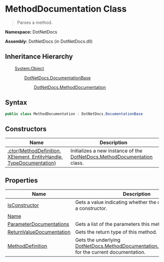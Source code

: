 # MethodDocumentation Class
> Parses a method.

**Namespace:** DotNetDocs

**Assembly:** DotNetDocs (in DotNetDocs.dll)
## Inheritance Hierarchy
&nbsp;&nbsp;&nbsp;&nbsp;&nbsp;&nbsp;&nbsp;&nbsp;[System.Object](https://www.google.com/search?q=System.Object&btnI=)

&nbsp;&nbsp;&nbsp;&nbsp;&nbsp;&nbsp;&nbsp;&nbsp;&nbsp;&nbsp;&nbsp;&nbsp;&nbsp;&nbsp;&nbsp;&nbsp;[DotNetDocs.DocumentationBase](https://www.google.com/search?q=DotNetDocs.DocumentationBase&btnI=)

&nbsp;&nbsp;&nbsp;&nbsp;&nbsp;&nbsp;&nbsp;&nbsp;&nbsp;&nbsp;&nbsp;&nbsp;&nbsp;&nbsp;&nbsp;&nbsp;&nbsp;&nbsp;&nbsp;&nbsp;&nbsp;&nbsp;&nbsp;&nbsp;[DotNetDocs.MethodDocumentation](https://www.google.com/search?q=DotNetDocs.MethodDocumentation&btnI=)

## Syntax
```csharp
public class MethodDocumentation : DotNetDocs.DocumentationBase
```
## Constructors
|Name|Description|
|---|---|
|[.ctor(MethodDefinition, XElement, EntityHandle, TypeDocumentation)](/docs/DotNetDocs/MethodDocumentation/Constructors/.ctor_MethodDefinition%2c%20XElement%2c%20EntityHandl6252.md)|Initializes a new instance of the [DotNetDocs.MethodDocumentation](https://www.google.com/search?q=DotNetDocs.MethodDocumentation&btnI=) class.|
## Properties
|Name|Description|
|---|---|
|[IsConstructor](/docs/DotNetDocs/MethodDocumentation/Properties/IsConstructor.md)|Gets a value indicating whether the current method is a constructor.|
|[Name](/docs/DotNetDocs/MethodDocumentation/Properties/Name.md)||
|[ParameterDocumentations](/docs/DotNetDocs/MethodDocumentation/Properties/ParameterDocumentations.md)|Gets a list of the parameters this method takes.|
|[ReturnValueDocumentation](/docs/DotNetDocs/MethodDocumentation/Properties/ReturnValueDocumentation.md)|Gets the return type of this method.|
|[MethodDefinition](/docs/DotNetDocs/MethodDocumentation/Properties/MethodDefinition.md)|Gets the underlying [DotNetDocs.MethodDocumentation.MethodDefinition](https://www.google.com/search?q=DotNetDocs.MethodDocumentation.MethodDefinition&btnI=) for the current documentation.|
